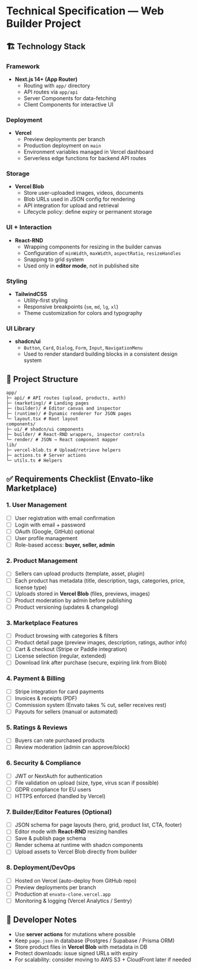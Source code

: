 # Technical Specification — Web Builder Project

## 🏗️ Technology Stack

### Framework

- **Next.js 14+ (App Router)**
  - Routing with `app/` directory
  - API routes via `app/api`
  - Server Components for data-fetching
  - Client Components for interactive UI

### Deployment

- **Vercel**
  - Preview deployments per branch
  - Production deployment on `main`
  - Environment variables managed in Vercel dashboard
  - Serverless edge functions for backend API routes

### Storage

- **Vercel Blob**
  - Store user-uploaded images, videos, documents
  - Blob URLs used in JSON config for rendering
  - API integration for upload and retrieval
  - Lifecycle policy: define expiry or permanent storage

### UI + Interaction

- **React-RND**
  - Wrapping components for resizing in the builder canvas
  - Configuration of `minWidth`, `maxWidth`, `aspectRatio`, `resizeHandles`
  - Snapping to grid system
  - Used only in **editor mode**, not in published site

### Styling

- **TailwindCSS**
  - Utility-first styling
  - Responsive breakpoints (`sm`, `md`, `lg`, `xl`)
  - Theme customization for colors and typography

### UI Library

- **shadcn/ui**
  - `Button`, `Card`, `Dialog`, `Form`, `Input`, `NavigationMenu`
  - Used to render standard building blocks in a consistent design system

## 📂 Project Structure

```
app/
├─ api/ # API routes (upload, products, auth)
├─ (marketing)/ # Landing pages
├─ (builder)/ # Editor canvas and inspector
├─ (runtime)/ # Dynamic renderer for JSON pages
└─ layout.tsx # Root layout
components/
├─ ui/ # shadcn/ui components
├─ builder/ # React-RND wrappers, inspector controls
└─ render/ # JSON → React component mapper
lib/
├─ vercel-blob.ts # Upload/retrieve helpers
├─ actions.ts # Server actions
└─ utils.ts # Helpers
```

## ✅ Requirements Checklist (Envato-like Marketplace)

### 1. User Management

- [ ] User registration with email confirmation
- [ ] Login with email + password
- [ ] OAuth (Google, GitHub) optional
- [ ] User profile management
- [ ] Role-based access: **buyer, seller, admin**

### 2. Product Management

- [ ] Sellers can upload products (template, asset, plugin)
- [ ] Each product has metadata (title, description, tags, categories, price, license type)
- [ ] Uploads stored in **Vercel Blob** (files, previews, images)
- [ ] Product moderation by admin before publishing
- [ ] Product versioning (updates & changelog)

### 3. Marketplace Features

- [ ] Product browsing with categories & filters
- [ ] Product detail page (preview images, description, ratings, author info)
- [ ] Cart & checkout (Stripe or Paddle integration)
- [ ] License selection (regular, extended)
- [ ] Download link after purchase (secure, expiring link from Blob)

### 4. Payment & Billing

- [ ] Stripe integration for card payments
- [ ] Invoices & receipts (PDF)
- [ ] Commission system (Envato takes % cut, seller receives rest)
- [ ] Payouts for sellers (manual or automated)

### 5. Ratings & Reviews

- [ ] Buyers can rate purchased products
- [ ] Review moderation (admin can approve/block)

### 6. Security & Compliance

- [ ] JWT or NextAuth for authentication
- [ ] File validation on upload (size, type, virus scan if possible)
- [ ] GDPR compliance for EU users
- [ ] HTTPS enforced (handled by Vercel)

### 7. Builder/Editor Features (Optional)

- [ ] JSON schema for page layouts (hero, grid, product list, CTA, footer)
- [ ] Editor mode with **React-RND** resizing handles
- [ ] Save & publish page schema
- [ ] Render schema at runtime with shadcn components
- [ ] Upload assets to Vercel Blob directly from builder

### 8. Deployment/DevOps

- [ ] Hosted on Vercel (auto-deploy from GitHub repo)
- [ ] Preview deployments per branch
- [ ] Production at `envato-clone.vercel.app`
- [ ] Monitoring & logging (Vercel Analytics / Sentry)

## 🚀 Developer Notes

- Use **server actions** for mutations where possible
- Keep `page.json` in database (Postgres / Supabase / Prisma ORM)
- Store product files in **Vercel Blob** with metadata in DB
- Protect downloads: issue signed URLs with expiry
- For scalability: consider moving to AWS S3 + CloudFront later if needed
